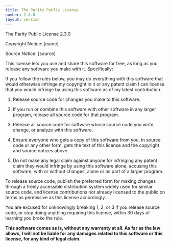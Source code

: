 ```yaml
---
title: The Parity Public License
number: 2.3.0
layout: version
---
```


The Parity Public License 2.3.0

Copyright Notice: [name]

Source Notice: [source]

This license lets you use and share this software for free, as
long as you release any software you make with it. Specifically:

If you follow the rules below, you may do everything with
this software that would otherwise infringe my copyright in
it or any patent claim I can license that you would infringe
by using this software as of my latest contribution.

1. Release source code for changes you make to this software.

2. If you run or combine this software with other software in
   any larger program, release all source code for that program.

3. Release all source code for software whose source code
   you write, change, or analyze with this software.

4. Ensure everyone who gets a copy of this software from you,
   in source code or any other form, gets the text of this
   license and the copyright and source notices above.

5. Do not make any legal claim against anyone for infringing
   any patent claim they would infringe by using this software
   alone, accusing this software, with or without changes,
   alone or as part of a larger program.

To release source code, publish the preferred form for making
changes through a freely accessible distribution system widely
used for similar source code, and license contributions not
already licensed to the public on terms as permissive as this
license accordingly.

You are excused for unknowingly breaking 1, 2, or 3 if you
release source code, or stop doing anything requiring this
license, within 30 days of learning you broke the rule.

**This software comes as is, without any warranty at all. As far
as the law allows, I will not be liable for any damages related
to this software or this license, for any kind of legal claim.**

